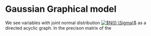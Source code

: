 # Gaussian Graphical model
We see variables with joint normal distribution <a href="https://www.codecogs.com/eqnedit.php?latex=$N(0,\Sigma)$" target="_blank"><img src="https://latex.codecogs.com/gif.latex?$N(0,\Sigma)$" title="$N(0,\Sigma)$" /></a> as a directed acyclic graph. In the precison matrix of the 
